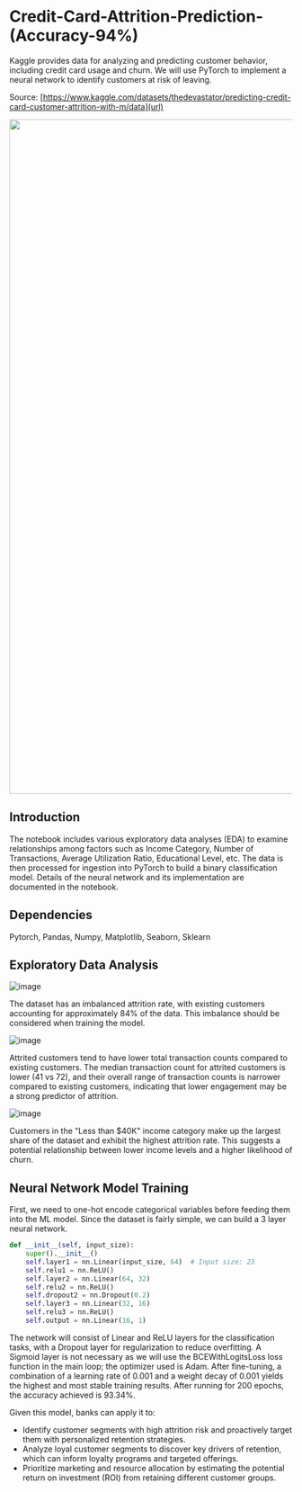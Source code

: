 # Credit-Card-Attrition-Prediction-(Accuracy-94%)

Kaggle provides data for analyzing and predicting customer behavior, including credit card usage and churn. We will use PyTorch to implement a neural network to identify customers at risk of leaving.

Source: [https://www.kaggle.com/datasets/thedevastator/predicting-credit-card-customer-attrition-with-m/data](url)

<img width="1200" src="https://nairametrics.com/wp-content/uploads/2023/10/Credit-cards-e1698396514274.png">

## Introduction

The notebook includes various exploratory data analyses (EDA) to examine relationships among factors such as Income Category, Number of Transactions, Average Utilization Ratio, Educational Level, etc. The data is then processed for ingestion into PyTorch to build a binary classification model. Details of the neural network and its implementation are documented in the notebook.

## Dependencies

Pytorch, Pandas, Numpy, Matplotlib, Seaborn, Sklearn

## Exploratory Data Analysis

![image](https://github.com/user-attachments/assets/d521f9a0-3a49-4eb3-a2b4-e31d63642551)

The dataset has an imbalanced attrition rate, with existing customers accounting for approximately 84% of the data. This imbalance should be considered when training the model. <p>
![image](https://github.com/user-attachments/assets/171002df-8236-4e53-8747-29f9efb320e1) <p>
Attrited customers tend to have lower total transaction counts compared to existing customers. The median transaction count for attrited customers is lower (41 vs 72), and their overall range of transaction counts is narrower compared to existing customers, indicating that lower engagement may be a strong predictor of attrition. <p>

![image](https://github.com/user-attachments/assets/25f6d710-e77b-4e5b-a39f-8bf47686bc5d) <p>
Customers in the "Less than $40K" income category make up the largest share of the dataset and exhibit the highest attrition rate. This suggests a potential relationship between lower income levels and a higher likelihood of churn.

## Neural Network Model Training

First, we need to one-hot encode categorical variables before feeding them into the ML model. Since the dataset is fairly simple, we can build a 3 layer neural network. <p>
```python  
def __init__(self, input_size):  
    super().__init__()
    self.layer1 = nn.Linear(input_size, 64)  # Input size: 23  
    self.relu1 = nn.ReLU()
    self.layer2 = nn.Linear(64, 32)
    self.relu2 = nn.ReLU()
    self.dropout2 = nn.Dropout(0.2)
    self.layer3 = nn.Linear(32, 16)
    self.relu3 = nn.ReLU()
    self.output = nn.Linear(16, 1)
```  

The network will consist of Linear and ReLU layers for the classification tasks, with a Dropout layer for regularization to reduce overfitting. A Sigmoid layer is not necessary as we will use the BCEWithLogitsLoss loss function in the main loop; the optimizer used is Adam. After fine-tuning, a combination of a learning rate of 0.001 and a weight decay of 0.001 yields the highest and most stable training results. After running for 200 epochs, the accuracy achieved is 93.34%.

Given this model, banks can apply it to:
- Identify customer segments with high attrition risk and proactively target them with personalized retention strategies.
- Analyze loyal customer segments to discover key drivers of retention, which can inform loyalty programs and targeted offerings.
- Prioritize marketing and resource allocation by estimating the potential return on investment (ROI) from retaining different customer groups.


